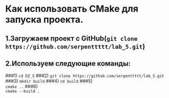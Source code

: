 # Как использовать CMake для запуска проекта.
## 1.Загружаем проект с GitHub(``` git clone https://github.com/serpenttttt/lab_5.git ```)
## 2.Используем следующие команды:
###1)
``` cd DZ_5 ```
###2)
``` git clone https://github.com/serpenttttt/lab_5.git ```
###3)
```mkdir build```
###4)
```cd build```
###5)  
```cmake ..```
###6)  
```cmake --build .```
